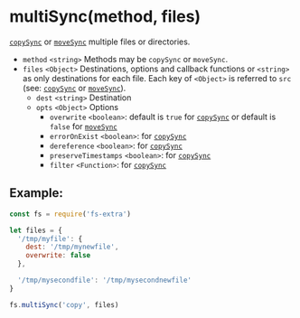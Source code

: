 # multiSync(method, files)

[`copySync`](copy-sync.md) or [`moveSync`](move-sync.md) multiple files or directories.

- `method` `<string>` Methods may be `copySync` or `moveSync`.
- `files` `<Object>` Destinations, options and callback functions or `<string>` as only destinations for each file. Each key of `<Object>` is referred to `src` (see: [`copySync`](copy-sync.md) or [`moveSync`](move-sync.md)).
  - `dest` `<string>` Destination
  - `opts` `<Object>` Options
      - `overwrite` `<boolean>`: default is `true` for [`copySync`](copy-sync.md) or default is `false` for [`moveSync`](move-sync.md)
      - `errorOnExist` `<boolean>`: for [`copySync`](copy-sync.md)
      - `dereference` `<boolean>`: for [`copySync`](copy-sync.md)
      - `preserveTimestamps` `<boolean>`: for [`copySync`](copy-sync.md)
      - `filter` `<Function>`: for [`copySync`](copy-sync.md)

## Example:

```js
const fs = require('fs-extra')

let files = {
  '/tmp/myfile': {
    dest: '/tmp/mynewfile',
    overwrite: false
  },

  '/tmp/mysecondfile': '/tmp/mysecondnewfile'
}

fs.multiSync('copy', files)
```